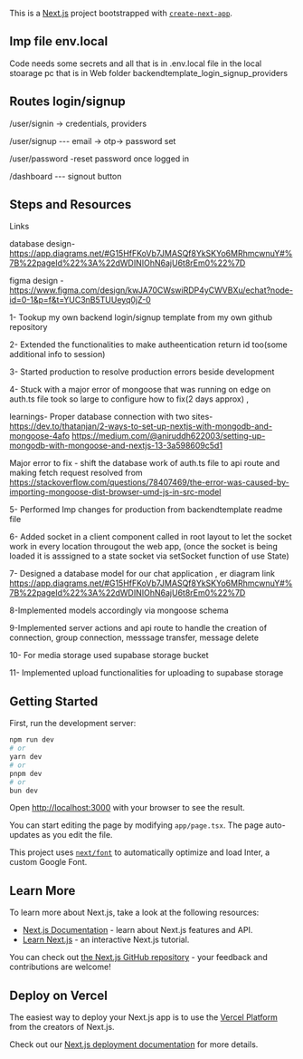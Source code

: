 This is a [Next.js](https://nextjs.org/) project bootstrapped with [`create-next-app`](https://github.com/vercel/next.js/tree/canary/packages/create-next-app).

## Imp file env.local 
Code needs some secrets and all that is in .env.local file in the local stoarage pc
that is in Web folder backendtemplate_login_signup_providers


## Routes login/signup

/user/signin -> credentials, providers

/user/signup  --- email -> otp-> password set

/user/password  -reset password once logged in

/dashboard --- signout button


## Steps and Resources

Links

database design- https://app.diagrams.net/#G15HfFKoVb7JMASQf8YkSKYo6MRhmcwnuY#%7B%22pageId%22%3A%22dWDINIOhN6ajU6t8rEm0%22%7D

figma design - https://www.figma.com/design/kwJA70CWswiRDP4yCWVBXu/echat?node-id=0-1&p=f&t=YUC3nB5TUUeyq0jZ-0


1- Tookup my own backend login/signup template from my own github repository

2- Extended the functionalities to make autheentication return id too(some additional info to session)

3- Started production to resolve production errors beside development

4- Stuck with a major error of mongoose that was running on edge on auth.ts file took so large to configure how to fix(2 days approx) ,

learnings- Proper database connection  with two sites-
https://dev.to/thatanjan/2-ways-to-set-up-nextjs-with-mongodb-and-mongoose-4afo
https://medium.com/@aniruddh622003/setting-up-mongodb-with-mongoose-and-nextjs-13-3a598609c5d1

Major error to fix -
shift the database work of auth.ts file to api route and making fetch request resolved from
https://stackoverflow.com/questions/78407469/the-error-was-caused-by-importing-mongoose-dist-browser-umd-js-in-src-model

5- Performed Imp changes for production from backendtemplate readme file

6- Added socket in a client component called in root layout to let the socket work in every location througout the web app, (once the socket is being loaded it is asssigned to a state socket via setSocket function of use State)

7- Designed a database model for our chat application , er diagram link https://app.diagrams.net/#G15HfFKoVb7JMASQf8YkSKYo6MRhmcwnuY#%7B%22pageId%22%3A%22dWDINIOhN6ajU6t8rEm0%22%7D

8-Implemented models accordingly via mongoose schema

9-Implemented server actions and api route to handle the creation of connection, group connection, messsage transfer, message delete 

10- For media storage used supabase storage bucket 

11- Implemented upload functionalities for uploading to supabase storage 




## Getting Started

First, run the development server:

```bash
npm run dev
# or
yarn dev
# or
pnpm dev
# or
bun dev
```

Open [http://localhost:3000](http://localhost:3000) with your browser to see the result.

You can start editing the page by modifying `app/page.tsx`. The page auto-updates as you edit the file.

This project uses [`next/font`](https://nextjs.org/docs/basic-features/font-optimization) to automatically optimize and load Inter, a custom Google Font.

## Learn More

To learn more about Next.js, take a look at the following resources:

- [Next.js Documentation](https://nextjs.org/docs) - learn about Next.js features and API.
- [Learn Next.js](https://nextjs.org/learn) - an interactive Next.js tutorial.

You can check out [the Next.js GitHub repository](https://github.com/vercel/next.js/) - your feedback and contributions are welcome!

## Deploy on Vercel

The easiest way to deploy your Next.js app is to use the [Vercel Platform](https://vercel.com/new?utm_medium=default-template&filter=next.js&utm_source=create-next-app&utm_campaign=create-next-app-readme) from the creators of Next.js.

Check out our [Next.js deployment documentation](https://nextjs.org/docs/deployment) for more details.
